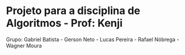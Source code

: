 # Projeto para a disciplina de Algoritmos - Prof: Kenji

Grupo:
Gabriel Batista -
Gerson Neto -
Lucas Pereira -
Rafael Nóbrega -
Wagner Moura

